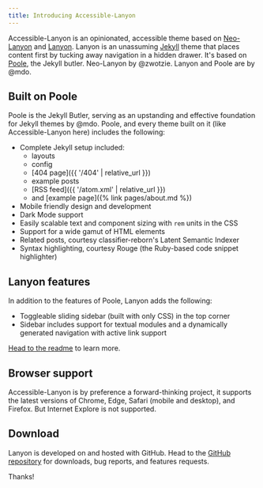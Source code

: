 ```yaml
---
title: Introducing Accessible-Lanyon
---
```


Accessible-Lanyon is an opinionated, accessible theme based on [Neo-Lanyon][1]
and [Lanyon](https://lanyon.getpoole.com). Lanyon is an unassuming
[Jekyll](https://jekyllrb.com) theme that places content first by tucking away
navigation in a hidden drawer.<!-- more --> It's based on
[Poole](https://getpoole.com), the Jekyll butler. Neo-Lanyon by @zwotzie. Lanyon
and Poole are by @mdo.

## Built on Poole

Poole is the Jekyll Butler, serving as an upstanding and effective foundation
for Jekyll themes by @mdo. Poole, and every theme built on it (like
Accessible-Lanyon here) includes the following:

- Complete Jekyll setup included:
  - layouts
  - config
  - [404 page]({{ '/404' | relative_url }})
  - example posts
  - [RSS feed]({{ '/atom.xml' | relative_url }})
  - and [example page]({% link pages/about.md %})
- Mobile friendly design and development
- Dark Mode support
- Easily scalable text and component sizing with `rem` units in the CSS
- Support for a wide gamut of HTML elements
- Related posts, courtesy classifier-reborn's Latent Semantic Indexer
- Syntax highlighting, courtesy Rouge (the Ruby-based code snippet highlighter)

## Lanyon features

In addition to the features of Poole, Lanyon adds the following:

- Toggleable sliding sidebar (built with only CSS) in the top corner
- Sidebar includes support for textual modules and a dynamically generated
  navigation with active link support

[Head to the readme](https://github.com/wushenrong/accessible-lanyon) to
learn more.

## Browser support

Accessible-Lanyon is by preference a forward-thinking project, it supports the
latest versions of Chrome, Edge, Safari (mobile and desktop), and Firefox. But
Internet Explore is not supported.

## Download

Lanyon is developed on and hosted with GitHub. Head to the
[GitHub repository][2] for downloads, bug reports, and features requests.

Thanks!

[1]: https://github.com/zwotzie/neo-lanyon
[2]: https://github.com/wushenrong/
